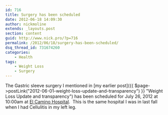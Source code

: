 ```yaml
---
id: 716
title: Surgery has been scheduled
date: 2012-06-18 14:09:30
author: nickmoline
extends: _layouts.post
section: content
guid: http://www.nick.pro/?p=716
permalink: /2012/06/18/surgery-has-been-scheduled/
dsq_thread_id: 731674260
categories:
    - Health
tags:
    - Weight Loss
    - Surgery
---
```

The Gastric sleeve surgery I mentioned in [my earlier post]({{ $page->postLink("2012-06-01-weight-loss-update-and-transparency") }} "Weight Loss Update and transparency") has been scheduled for July 26, 2012 at 10:00am at <a href="https://www.elcaminohospital.org/Locations" target="_blank">El Camino Hospital</a>.  This is the same hospital I was in last fall when I had Cellulitis in my left leg.
